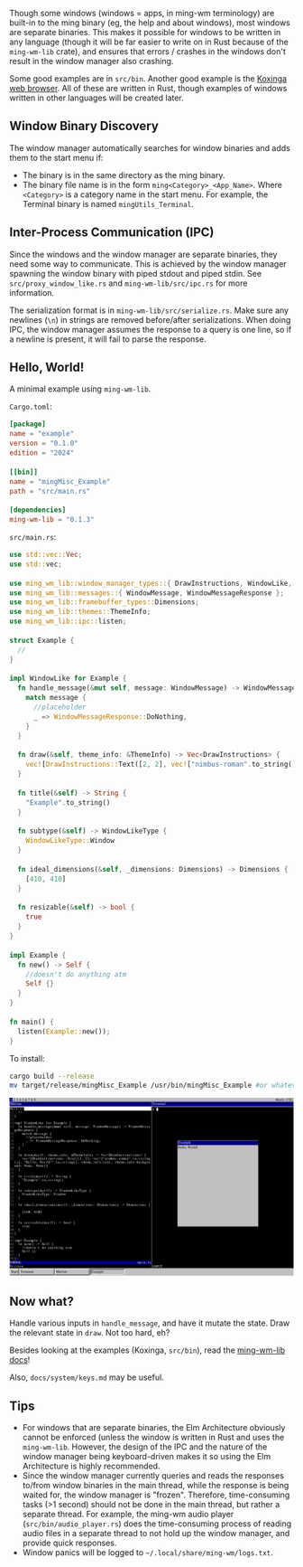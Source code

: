 Though some windows (windows = apps, in ming-wm terminology) are built-in to the ming binary (eg, the help and about windows), most windows are separate binaries. This makes it possible for windows to be written in any language (though it will be far easier to write on in Rust because of the `ming-wm-lib` crate), and ensures that errors / crashes in the windows don't result in the window manager also crashing.

Some good examples are in `src/bin`. Another good example is the [Koxinga web browser](https://github.com/stjet/koxinga). All of these are written in Rust, though examples of windows written in other languages will be created later.

## Window Binary Discovery

The window manager automatically searches for window binaries and adds them to the start menu if:

- The binary is in the same directory as the ming binary.
- The binary file name is in the form `ming<Category>_<App_Name>`. Where `<Category>` is a category name in the start menu. For example, the Terminal binary is named `mingUtils_Terminal`.

## Inter-Process Communication (IPC)

Since the windows and the window manager are separate binaries, they need some way to communicate. This is achieved by the window manager spawning the window binary with piped stdout and piped stdin. See `src/proxy_window_like.rs` and `ming-wm-lib/src/ipc.rs` for more information.

The serialization format is in `ming-wm-lib/src/serialize.rs`. Make sure any newlines (`\n`) in strings are removed before/after serializations. When doing IPC, the window manager assumes the response to a query is one line, so if a newline is present, it will fail to parse the response.

## Hello, World!

A minimal example using `ming-wm-lib`.

`Cargo.toml`:

```toml
[package]
name = "example"
version = "0.1.0"
edition = "2024"

[[bin]]
name = "mingMisc_Example"
path = "src/main.rs"

[dependencies]
ming-wm-lib = "0.1.3"
```

`src/main.rs`:

```rust
use std::vec::Vec;
use std::vec;

use ming_wm_lib::window_manager_types::{ DrawInstructions, WindowLike, WindowLikeType };
use ming_wm_lib::messages::{ WindowMessage, WindowMessageResponse };
use ming_wm_lib::framebuffer_types::Dimensions;
use ming_wm_lib::themes::ThemeInfo;
use ming_wm_lib::ipc::listen;

struct Example {
  //
}

impl WindowLike for Example {
  fn handle_message(&mut self, message: WindowMessage) -> WindowMessageResponse {
    match message {
      //placeholder
      _ => WindowMessageResponse::DoNothing,
    }
  }

  fn draw(&self, theme_info: &ThemeInfo) -> Vec<DrawInstructions> {
    vec![DrawInstructions::Text([2, 2], vec!["nimbus-roman".to_string()], "Hello, World!".to_string(), theme_info.text, theme_info.background, None, None)]
  }
  
  fn title(&self) -> String {
    "Example".to_string()
  }
  
  fn subtype(&self) -> WindowLikeType {
    WindowLikeType::Window
  }
  
  fn ideal_dimensions(&self, _dimensions: Dimensions) -> Dimensions {
    [410, 410]
  }
  
  fn resizable(&self) -> bool {
    true
  }
}

impl Example {
  fn new() -> Self {
    //doesn't do anything atm
    Self {}
  }
}

fn main() {
  listen(Example::new());
}
```

To install:

```bash
cargo build --release
mv target/release/mingMisc_Example /usr/bin/mingMisc_Example #or whatever directory the ming binary is in
```

![The example Hello World window!](/docs/images/window_example.png)

## Now what?

Handle various inputs in `handle_message`, and have it mutate the state. Draw the relevant state in `draw`. Not too hard, eh?

Besides looking at the examples (Koxinga, `src/bin`), read the [ming-wm-lib docs](https://docs.rs/ming-wm-lib)!

Also, `docs/system/keys.md` may be useful.

## Tips

- For windows that are separate binaries, the Elm Architecture obviously cannot be enforced (unless the window is written in Rust and uses the `ming-wm-lib`. However, the design of the IPC and the nature of the window manager being keyboard-driven makes it so using the Elm Architecture is highly recommended.
- Since the window manager currently queries and reads the responses to/from window binaries in the main thread, while the response is being waited for, the window manager is "frozen". Therefore, time-consuming tasks (>1 second) should not be done in the main thread, but rather a separate thread. For example, the ming-wm audio player (`src/bin/audio_player.rs`) does the time-consuming process of reading audio files in a separate thread to not hold up the window manager, and provide quick responses.
- Window panics will be logged to `~/.local/share/ming-wm/logs.txt`.

